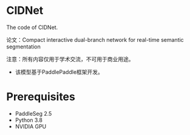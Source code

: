 # CIDNet

The code of CIDNet.

论文：Compact interactive dual-branch network for real-time semantic segmentation

注意：所有内容仅用于学术交流，不可用于商业用途。

* 该模型基于PaddlePaddle框架开发。

# Prerequisites
* PaddleSeg 2.5
* Python 3.8
* NVIDIA GPU

